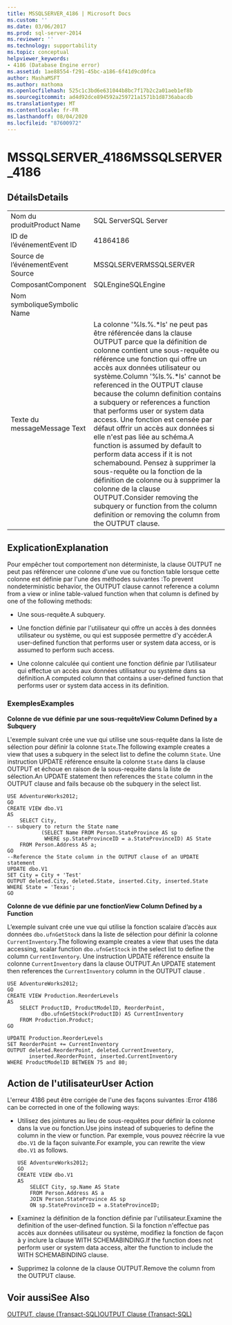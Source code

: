 ```yaml
---
title: MSSQLSERVER_4186 | Microsoft Docs
ms.custom: ''
ms.date: 03/06/2017
ms.prod: sql-server-2014
ms.reviewer: ''
ms.technology: supportability
ms.topic: conceptual
helpviewer_keywords:
- 4186 (Database Engine error)
ms.assetid: 1ae88554-f291-45bc-a186-6f41d9cd0fca
author: MashaMSFT
ms.author: mathoma
ms.openlocfilehash: 525c1c3bd6e631044b8bc7f17b2c2a01aeb1ef8b
ms.sourcegitcommit: ad4d92dce894592a259721a1571b1d8736abacdb
ms.translationtype: MT
ms.contentlocale: fr-FR
ms.lasthandoff: 08/04/2020
ms.locfileid: "87600972"
---
```

# <a name="mssqlserver_4186"></a><span data-ttu-id="bcc4b-102">MSSQLSERVER_4186</span><span class="sxs-lookup"><span data-stu-id="bcc4b-102">MSSQLSERVER_4186</span></span>
    
## <a name="details"></a><span data-ttu-id="bcc4b-103">Détails</span><span class="sxs-lookup"><span data-stu-id="bcc4b-103">Details</span></span>  
  
|||  
|-|-|  
|<span data-ttu-id="bcc4b-104">Nom du produit</span><span class="sxs-lookup"><span data-stu-id="bcc4b-104">Product Name</span></span>|<span data-ttu-id="bcc4b-105">SQL Server</span><span class="sxs-lookup"><span data-stu-id="bcc4b-105">SQL Server</span></span>|  
|<span data-ttu-id="bcc4b-106">ID de l’événement</span><span class="sxs-lookup"><span data-stu-id="bcc4b-106">Event ID</span></span>|<span data-ttu-id="bcc4b-107">4186</span><span class="sxs-lookup"><span data-stu-id="bcc4b-107">4186</span></span>|  
|<span data-ttu-id="bcc4b-108">Source de l’événement</span><span class="sxs-lookup"><span data-stu-id="bcc4b-108">Event Source</span></span>|<span data-ttu-id="bcc4b-109">MSSQLSERVER</span><span class="sxs-lookup"><span data-stu-id="bcc4b-109">MSSQLSERVER</span></span>|  
|<span data-ttu-id="bcc4b-110">Composant</span><span class="sxs-lookup"><span data-stu-id="bcc4b-110">Component</span></span>|<span data-ttu-id="bcc4b-111">SQLEngine</span><span class="sxs-lookup"><span data-stu-id="bcc4b-111">SQLEngine</span></span>|  
|<span data-ttu-id="bcc4b-112">Nom symbolique</span><span class="sxs-lookup"><span data-stu-id="bcc4b-112">Symbolic Name</span></span>||  
|<span data-ttu-id="bcc4b-113">Texte du message</span><span class="sxs-lookup"><span data-stu-id="bcc4b-113">Message Text</span></span>|<span data-ttu-id="bcc4b-114">La colonne '%ls.%.\*ls' ne peut pas être référencée dans la clause OUTPUT parce que la définition de colonne contient une sous-requête ou référence une fonction qui offre un accès aux données utilisateur ou système.</span><span class="sxs-lookup"><span data-stu-id="bcc4b-114">Column '%ls.%.\*ls' cannot be referenced in the OUTPUT clause because the column definition contains a subquery or references a function that performs user or system data access.</span></span> <span data-ttu-id="bcc4b-115">Une fonction est censée par défaut offrir un accès aux données si elle n'est pas liée au schéma.</span><span class="sxs-lookup"><span data-stu-id="bcc4b-115">A function is assumed by default to perform data access if it is not schemabound.</span></span> <span data-ttu-id="bcc4b-116">Pensez à supprimer la sous-requête ou la fonction de la définition de colonne ou à supprimer la colonne de la clause OUTPUT.</span><span class="sxs-lookup"><span data-stu-id="bcc4b-116">Consider removing the subquery or function from the column definition or removing the column from the OUTPUT clause.</span></span>|  
  
## <a name="explanation"></a><span data-ttu-id="bcc4b-117">Explication</span><span class="sxs-lookup"><span data-stu-id="bcc4b-117">Explanation</span></span>  
 <span data-ttu-id="bcc4b-118">Pour empêcher tout comportement non déterministe, la clause OUTPUT ne peut pas référencer une colonne d'une vue ou fonction table lorsque cette colonne est définie par l'une des méthodes suivantes :</span><span class="sxs-lookup"><span data-stu-id="bcc4b-118">To prevent nondeterministic behavior, the OUTPUT clause cannot reference a column from a view or inline table-valued function when that column is defined by one of the following methods:</span></span>  
  
-   <span data-ttu-id="bcc4b-119">Une sous-requête.</span><span class="sxs-lookup"><span data-stu-id="bcc4b-119">A subquery.</span></span>  
  
-   <span data-ttu-id="bcc4b-120">Une fonction définie par l'utilisateur qui offre un accès à des données utilisateur ou système, ou qui est supposée permettre d'y accéder.</span><span class="sxs-lookup"><span data-stu-id="bcc4b-120">A user-defined function that performs user or system data access, or is assumed to perform such access.</span></span>  
  
-   <span data-ttu-id="bcc4b-121">Une colonne calculée qui contient une fonction définie par l’utilisateur qui effectue un accès aux données utilisateur ou système dans sa définition.</span><span class="sxs-lookup"><span data-stu-id="bcc4b-121">A computed column that contains a user-defined function that performs user or system data access in its definition.</span></span>  
  
### <a name="examples"></a><span data-ttu-id="bcc4b-122">Exemples</span><span class="sxs-lookup"><span data-stu-id="bcc4b-122">Examples</span></span>  
 <span data-ttu-id="bcc4b-123">**Colonne de vue définie par une sous-requête**</span><span class="sxs-lookup"><span data-stu-id="bcc4b-123">**View Column Defined by a Subquery**</span></span>  
  
 <span data-ttu-id="bcc4b-124">L'exemple suivant crée une vue qui utilise une sous-requête dans la liste de sélection pour définir la colonne `State`.</span><span class="sxs-lookup"><span data-stu-id="bcc4b-124">The following example creates a view that uses a subquery in the select list to define the column `State`.</span></span> <span data-ttu-id="bcc4b-125">Une instruction UPDATE référence ensuite la colonne `State` dans la clause OUTPUT et échoue en raison de la sous-requête dans la liste de sélection.</span><span class="sxs-lookup"><span data-stu-id="bcc4b-125">An UPDATE statement then references the `State` column in the OUTPUT clause and fails because ob the subquery in the select list.</span></span>  
  
```  
USE AdventureWorks2012;  
GO  
CREATE VIEW dbo.V1  
AS  
    SELECT City,  
-- subquery to return the State name  
           (SELECT Name FROM Person.StateProvince AS sp   
            WHERE sp.StateProvinceID = a.StateProvinceID) AS State  
    FROM Person.Address AS a;  
GO  
--Reference the State column in the OUTPUT clause of an UPDATE statement  
UPDATE dbo.V1   
SET City = City + 'Test'   
OUTPUT deleted.City, deleted.State, inserted.City, inserted.State  
WHERE State = 'Texas';  
GO  
```  
  
 <span data-ttu-id="bcc4b-126">**Colonne de vue définie par une fonction**</span><span class="sxs-lookup"><span data-stu-id="bcc4b-126">**View Column Defined by a Function**</span></span>  
  
 <span data-ttu-id="bcc4b-127">L’exemple suivant crée une vue qui utilise la fonction scalaire d’accès aux données `dbo.ufnGetStock` dans la liste de sélection pour définir la colonne `CurrentInventory`.</span><span class="sxs-lookup"><span data-stu-id="bcc4b-127">The following example creates a view that uses the data accessing, scalar function `dbo.ufnGetStock` in the select list to define the column `CurrentInventory`.</span></span> <span data-ttu-id="bcc4b-128">Une instruction UPDATE référence ensuite la colonne `CurrentInventory` dans la clause OUTPUT.</span><span class="sxs-lookup"><span data-stu-id="bcc4b-128">An UPDATE statement then references the `CurrentInventory` column in the OUTPUT clause .</span></span>  
  
```  
USE AdventureWorks2012;  
GO  
CREATE VIEW Production.ReorderLevels  
AS  
    SELECT ProductID, ProductModelID, ReorderPoint,  
           dbo.ufnGetStock(ProductID) AS CurrentInventory  
    FROM Production.Product;  
GO  
  
UPDATE Production.ReorderLevels  
SET ReorderPoint += CurrentInventory  
OUTPUT deleted.ReorderPoint, deleted.CurrentInventory,  
       inserted.ReorderPoint, inserted.CurrentInventory  
WHERE ProductModelID BETWEEN 75 and 80;  
```  
  
## <a name="user-action"></a><span data-ttu-id="bcc4b-129">Action de l'utilisateur</span><span class="sxs-lookup"><span data-stu-id="bcc4b-129">User Action</span></span>  
 <span data-ttu-id="bcc4b-130">L'erreur 4186 peut être corrigée de l'une des façons suivantes :</span><span class="sxs-lookup"><span data-stu-id="bcc4b-130">Error 4186 can be corrected in one of the following ways:</span></span>  
  
-   <span data-ttu-id="bcc4b-131">Utilisez des jointures au lieu de sous-requêtes pour définir la colonne dans la vue ou fonction.</span><span class="sxs-lookup"><span data-stu-id="bcc4b-131">Use joins instead of subqueries to define the column in the view or function.</span></span> <span data-ttu-id="bcc4b-132">Par exemple, vous pouvez réécrire la vue `dbo.V1` de la façon suivante.</span><span class="sxs-lookup"><span data-stu-id="bcc4b-132">For example, you can rewrite the view `dbo.V1` as follows.</span></span>  
  
    ```  
    USE AdventureWorks2012;  
    GO  
    CREATE VIEW dbo.V1  
    AS  
        SELECT City, sp.Name AS State  
        FROM Person.Address AS a   
        JOIN Person.StateProvince AS sp   
        ON sp.StateProvinceID = a.StateProvinceID;  
    ```  
  
-   <span data-ttu-id="bcc4b-133">Examinez la définition de la fonction définie par l'utilisateur.</span><span class="sxs-lookup"><span data-stu-id="bcc4b-133">Examine the definition of the user-defined function.</span></span> <span data-ttu-id="bcc4b-134">Si la fonction n'effectue pas accès aux données utilisateur ou système, modifiez la fonction de façon à y inclure la clause WITH SCHEMABINDING.</span><span class="sxs-lookup"><span data-stu-id="bcc4b-134">If the function does not perform user or system data access, alter the function to include the WITH SCHEMABINDING clause.</span></span>  
  
-   <span data-ttu-id="bcc4b-135">Supprimez la colonne de la clause OUTPUT.</span><span class="sxs-lookup"><span data-stu-id="bcc4b-135">Remove the column from the OUTPUT clause.</span></span>  
  
## <a name="see-also"></a><span data-ttu-id="bcc4b-136">Voir aussi</span><span class="sxs-lookup"><span data-stu-id="bcc4b-136">See Also</span></span>  
 [<span data-ttu-id="bcc4b-137">OUTPUT, clause &#40;Transact-SQL&#41;</span><span class="sxs-lookup"><span data-stu-id="bcc4b-137">OUTPUT Clause &#40;Transact-SQL&#41;</span></span>](/sql/t-sql/queries/output-clause-transact-sql)  
  
  
